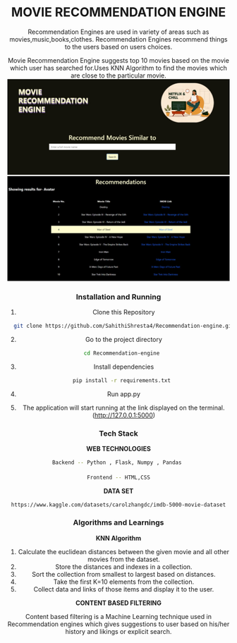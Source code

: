 <center><h1>MOVIE RECOMMENDATION ENGINE</h1><center>

Recommendation Engines are used in variety of areas such as movies,music,books,clothes. Recommendation Engines recommend things to the users based on users choices.
  
Movie Recommendation Engine suggests top 10 movies based on the movie which user has searched for.Uses KNN Algorithm to find the movies which are close to the particular movie.<br />
<img src="/Readme_images/homepage.jpeg" />
<img src="/Readme_images/Recommendations.jpeg" />
 <br />
  
### Installation and Running

1. Clone this Repository
  
```bash
  git clone https://github.com/SahithiShresta4/Recommendation-engine.git
```
  
2. Go to the project directory

```bash
  cd Recommendation-engine
```
  
3. Install dependencies

```bash
  pip install -r requirements.txt
```
4. Run app.py

5. The application will start running at the link displayed on the terminal. (http://127.0.0.1:5000)
  

### Tech Stack

**WEB TECHNOLOGIES**

```bash
Backend -- Python , Flask, Numpy , Pandas 

Frontend -- HTML,CSS
```

**DATA SET**

```bash
https://www.kaggle.com/datasets/carolzhangdc/imdb-5000-movie-dataset
```
  
### Algorithms and Learnings

**KNN Algorithm**

1. Calculate the euclidean distances between the given movie and all other movies from the dataset.
2. Store the distances and indexes in a collection.
3. Sort the collection from smallest to largest based on distances.
4. Take the first K=10 elements from the collection.
5. Collect data and links of those items and display it to the user.
  

**CONTENT BASED FILTERING**

Content based filtering is a Machine Learning technique used in Recommendation engines which gives suggestions to user based on his/her history and likings or explicit search.


